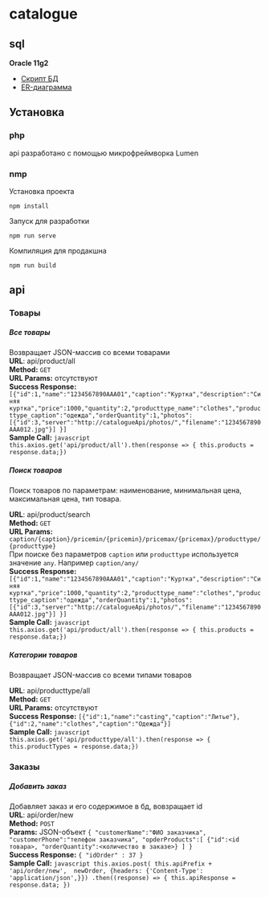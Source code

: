 # catalogue

## sql

**Oracle 11g2**  

* [Скрипт БД](./sql/db.sql)  
* [ER-диаграмма](./sql/UML_Catalogue.pdf)  

## Установка

### php
api разработано с помощью микрофреймворка Lumen

### nmp
Установка проекта
```
npm install 
```

Запуск для разработки
```
npm run serve
```

Компиляция для продакшна
```
npm run build
```

## api

### Товары

##### *Все товары*
Возвращает JSON-массив со всеми товарами   
**URL**: api/product/all  
**Method:** `GET`  
**URL Params:** отсутствуют  
**Success Response:** `[{"id":1,"name":"1234567890AAA01","caption":"Куртка","description":"Синяя куртка","price":1000,"quantity":2,"producttype_name":"clothes","producttype_caption":"одежда","orderQuantity":1,"photos":[{"id":3,"server":"http://catalogueApi/photos/","filename":"1234567890AAA012.jpg"}] }]`  
**Sample Call:** `javascript this.axios.get('api/product/all').then(response => { this.products = response.data;})`  

##### *Поиск товаров*
Поиск товаров по параметрам: наименование, минимальная цена, максимальная цена, тип товара.  

**URL**: api/product/search  
**Method:** `GET`  
**URL Params:** `caption/{caption}/pricemin/{pricemin}/pricemax/{pricemax}/producttype/{producttype}`  
При поиске без параметров `caption` или `producttype` используется значение `any`. Например `caption/any/`  
**Success Response:** `[{"id":1,"name":"1234567890AAA01","caption":"Куртка","description":"Синяя куртка","price":1000,"quantity":2,"producttype_name":"clothes","producttype_caption":"одежда","orderQuantity":1,"photos":[{"id":3,"server":"http://catalogueApi/photos/","filename":"1234567890AAA012.jpg"}] }]`  
**Sample Call:** `javascript this.axios.get('api/product/all').then(response => { this.products = response.data;})`  

##### *Категории товаров*  
Возвращает JSON-массив со всеми типами товаров

**URL**: api/producttype/all  
**Method:** `GET`  
**URL Params:** отсутствуют  
**Success Response:** `[{"id":1,"name":"casting","caption":"Литье"},{"id":2,"name":"clothes","caption":"Одежда"}]`  
**Sample Call:** `javascript this.axios.get('api/producttype/all').then(response => { this.productTypes = response.data;})`  

### Заказы

##### *Добавить заказ*
Добавляет заказ и его содержимое в бд, вовзращает id  
**URL**: api/order/new  
**Method:** `POST`  
**Params:** JSON-объект `{ "customerName":"ФИО заказчика", "customerPhone":"телефон заказчика", "opderProducts":[ {"id":<id товара>, "orderQuantity":<количество в заказе>} ] }`  
**Success Response:** `{ "idOrder" : 37 }`  
**Sample Call:** `javascript this.axios.post(
          this.apiPrefix + 'api/order/new', 
          newOrder,
          {headers: {'Content-Type': 'application/json',}})
          .then((response) => {
            this.apiResponse = response.data;
          })`  
